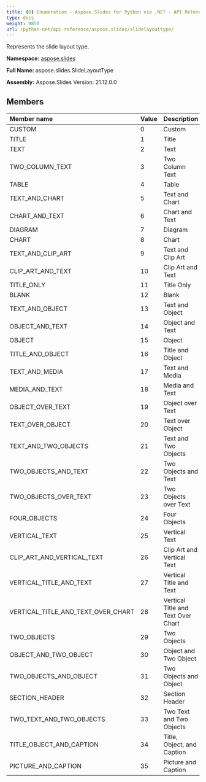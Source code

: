 ```yaml
---
title: {0} Enumeration - Aspose.Slides for Python via .NET - API Reference
type: docs
weight: 9850
url: /python-net/api-reference/aspose.slides/slidelayouttype/
---
```


Represents the slide layout type.

**Namespace:** [aspose.slides](/python-net/api-reference/aspose.slides/)

**Full Name:** aspose.slides.SlideLayoutType

**Assembly:**  Aspose.Slides Version: 21.12.0.0

## **Members**
|**Member name**|**Value**|**Description**|
| :- | :- | :- |
|CUSTOM|0|Custom|
|TITLE|1|Title|
|TEXT|2|Text|
|TWO_COLUMN_TEXT|3|Two Column Text|
|TABLE|4|Table|
|TEXT_AND_CHART|5|Text and Chart|
|CHART_AND_TEXT|6|Chart and Text|
|DIAGRAM|7|Diagram|
|CHART|8|Chart|
|TEXT_AND_CLIP_ART|9|Text and Clip Art|
|CLIP_ART_AND_TEXT|10|Clip Art and Text|
|TITLE_ONLY|11|Title Only|
|BLANK|12|Blank|
|TEXT_AND_OBJECT|13|Text and Object|
|OBJECT_AND_TEXT|14|Object and Text|
|OBJECT|15|Object|
|TITLE_AND_OBJECT|16|Title and Object|
|TEXT_AND_MEDIA|17|Text and Media|
|MEDIA_AND_TEXT|18|Media and Text|
|OBJECT_OVER_TEXT|19|Object over Text|
|TEXT_OVER_OBJECT|20|Text over Object|
|TEXT_AND_TWO_OBJECTS|21|Text and Two Objects|
|TWO_OBJECTS_AND_TEXT|22|Two Objects and Text|
|TWO_OBJECTS_OVER_TEXT|23|Two Objects over Text|
|FOUR_OBJECTS|24|Four Objects|
|VERTICAL_TEXT|25|Vertical Text|
|CLIP_ART_AND_VERTICAL_TEXT|26|Clip Art and Vertical Text|
|VERTICAL_TITLE_AND_TEXT|27|Vertical Title and Text|
|VERTICAL_TITLE_AND_TEXT_OVER_CHART|28|Vertical Title and Text Over Chart|
|TWO_OBJECTS|29|Two Objects|
|OBJECT_AND_TWO_OBJECT|30|Object and Two Object|
|TWO_OBJECTS_AND_OBJECT|31|Two Objects and Object|
|SECTION_HEADER|32|Section Header|
|TWO_TEXT_AND_TWO_OBJECTS|33|Two Text and Two Objects|
|TITLE_OBJECT_AND_CAPTION|34|Title, Object, and Caption|
|PICTURE_AND_CAPTION|35|Picture and Caption|
